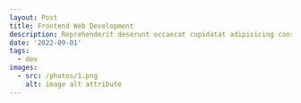 ```yaml
---
layout: Post
title: Frontend Web Development
description: Reprehenderit deserunt occaecat cupidatat adipisicing consequat incididunt commodo. Non irure nostrud tempor qui incididunt dolore labore anim nulla.
date: '2022-09-01'
tags:
  - dev
images:
  - src: /photos/1.png
    alt: image alt attribute
---
```

